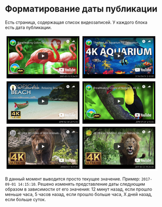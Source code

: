 # Форматирование даты публикации
Есть страница, содержащая список видеозаписей. У каждого блока есть дата публикации.

![alt text](https://github.com/Zrazhevskii/ra16_hoc_time/blob/main/src/assets/time.png)

В данный момент выводится просто текущее значение. Пример: `2017-09-01 14:15:10`. Решено изменять представление даты следующим образом в зависимости от его значения: 12 минут назад, если прошло меньше часа, 5 часов назад, если прошло больше часа, X дней назад, если больше суток.
